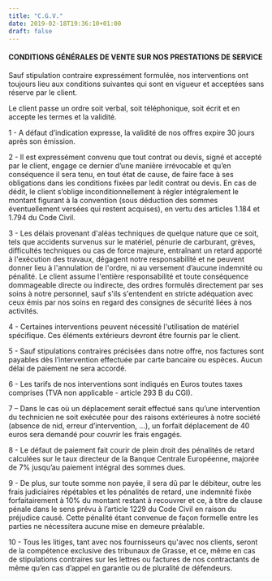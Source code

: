 ```yaml
---
title: "C.G.V."
date: 2019-02-18T19:36:10+01:00
draft: false
---
```


<h4>CONDITIONS GÉNÉRALES DE VENTE SUR NOS PRESTATIONS DE SERVICE</h4>

<p>Sauf stipulation contraire expressément formulée, nos interventions ont toujours lieu aux conditions suivantes qui sont en vigueur et acceptées sans réserve par le client.</p>

<p>Le client passe un ordre soit verbal, soit téléphonique, soit écrit et en accepte les termes et la validité.</p>

<p>1 - A défaut d’indication expresse, la validité de nos offres expire 30 jours après son émission.</p>

<p>2 - Il est expressément convenu que tout contrat ou devis, signé et accepté par le client, engage ce dernier d’une manière irrévocable et qu’en conséquence il sera tenu, en tout état de cause, de faire face à ses obligations dans les conditions fixées par ledit contrat ou devis. En cas de dédit, le client s’oblige inconditionnellement à régler intégralement le montant figurant à la convention (sous déduction des sommes éventuellement versées qui restent acquises), en vertu des articles 1.184 et 1.794 du Code Civil.</p>

<p>3 - Les délais provenant d'aléas techniques de quelque nature que ce soit, tels que accidents survenus sur le matériel, pénurie de carburant, grèves, difficultés techniques ou cas de force majeure, entraînant un retard apporté à l'exécution des travaux, dégagent notre responsabilité et ne peuvent donner lieu à l'annulation de l'ordre, ni au versement d’aucune indemnité ou pénalité. Le client assume l'entière responsabilité et toute conséquence dommageable directe ou indirecte, des ordres formulés directement par ses soins à notre personnel, sauf s'ils s'entendent en stricte adéquation avec ceux émis par nos soins en regard des consignes de sécurité liées à nos activités.</p>

<p>4 - Certaines interventions peuvent nécessité l'utilisation de matériel spécifique. Ces éléments extérieurs devront être fournis par le client.</p>

<p>5 - Sauf stipulations contraires précisées dans notre offre, nos factures sont payables dès l’intervention effectuée par carte bancaire ou espèces. Aucun délai de paiement ne sera accordé.</p>

<p>6 - Les tarifs de nos interventions sont indiqués en Euros toutes taxes comprises (TVA non applicable - article 293 B du CGI).</p>

<p>7 – Dans le cas où un déplacement serait effectué sans qu’une intervention du technicien ne soit exécutée pour des raisons extérieures à notre société (absence de nid, erreur d’intervention, …), un forfait déplacement de 40 euros sera demandé pour couvrir les frais engagés.</p>

<p>8 - Le défaut de paiement fait courir de plein droit des pénalités de retard calculées sur le taux directeur de la Banque Centrale Européenne, majorée de 7% jusqu’au paiement intégral des sommes dues.</p>

<p>9 - De plus, sur toute somme non payée, il sera dû par le débiteur, outre les frais judiciaires répétables et les pénalités de retard, une indemnité fixée forfaitairement à 10% du montant restant à recouvrer et ce, à titre de clause pénale dans le sens prévu à l’article 1229 du Code Civil en raison du préjudice causé. Cette pénalité étant convenue de façon formelle entre les parties ne nécessitera aucune mise en demeure préalable.</p>

<p>10 - Tous les litiges, tant avec nos fournisseurs qu'avec nos clients, seront de la compétence exclusive des tribunaux de Grasse, et ce, même en cas de stipulations contraires sur les lettres ou factures de nos contractants de même qu’en cas d’appel en garantie ou de pluralité de défendeurs.</p>

